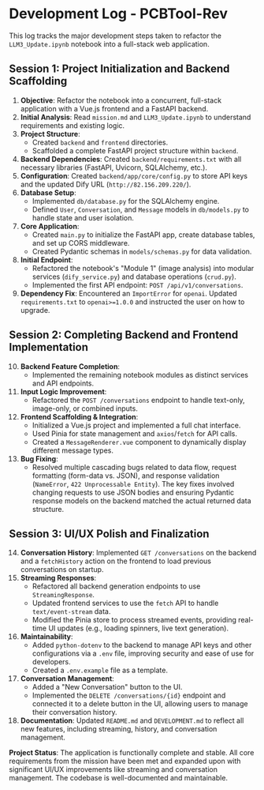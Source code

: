 # Development Log - PCBTool-Rev

This log tracks the major development steps taken to refactor the `LLM3_Update.ipynb` notebook into a full-stack web application.

## Session 1: Project Initialization and Backend Scaffolding

1.  **Objective**: Refactor the notebook into a concurrent, full-stack application with a Vue.js frontend and a FastAPI backend.
2.  **Initial Analysis**: Read `mission.md` and `LLM3_Update.ipynb` to understand requirements and existing logic.
3.  **Project Structure**:
    - Created `backend` and `frontend` directories.
    - Scaffolded a complete FastAPI project structure within `backend`.
4.  **Backend Dependencies**: Created `backend/requirements.txt` with all necessary libraries (FastAPI, Uvicorn, SQLAlchemy, etc.).
5.  **Configuration**: Created `backend/app/core/config.py` to store API keys and the updated Dify URL (`http://82.156.209.220/`).
6.  **Database Setup**:
    - Implemented `db/database.py` for the SQLAlchemy engine.
    - Defined `User`, `Conversation`, and `Message` models in `db/models.py` to handle state and user isolation.
7.  **Core Application**:
    - Created `main.py` to initialize the FastAPI app, create database tables, and set up CORS middleware.
    - Created Pydantic schemas in `models/schemas.py` for data validation.
8.  **Initial Endpoint**:
    - Refactored the notebook's "Module 1" (image analysis) into modular services (`dify_service.py`) and database operations (`crud.py`).
    - Implemented the first API endpoint: `POST /api/v1/conversations`.
9.  **Dependency Fix**: Encountered an `ImportError` for `openai`. Updated `requirements.txt` to `openai>=1.0.0` and instructed the user on how to upgrade.

## Session 2: Completing Backend and Frontend Implementation

10. **Backend Feature Completion**:
    - Implemented the remaining notebook modules as distinct services and API endpoints.
11. **Input Logic Improvement**:
    - Refactored the `POST /conversations` endpoint to handle text-only, image-only, or combined inputs.
12. **Frontend Scaffolding & Integration**:
    - Initialized a Vue.js project and implemented a full chat interface.
    - Used Pinia for state management and `axios`/`fetch` for API calls.
    - Created a `MessageRenderer.vue` component to dynamically display different message types.
13. **Bug Fixing**:
    - Resolved multiple cascading bugs related to data flow, request formatting (form-data vs. JSON), and response validation (`NameError`, `422 Unprocessable Entity`). The key fixes involved changing requests to use JSON bodies and ensuring Pydantic response models on the backend matched the actual returned data structure.

## Session 3: UI/UX Polish and Finalization

14. **Conversation History**: Implemented `GET /conversations` on the backend and a `fetchHistory` action on the frontend to load previous conversations on startup.
15. **Streaming Responses**:
    - Refactored all backend generation endpoints to use `StreamingResponse`.
    - Updated frontend services to use the `fetch` API to handle `text/event-stream` data.
    - Modified the Pinia store to process streamed events, providing real-time UI updates (e.g., loading spinners, live text generation).
16. **Maintainability**:
    - Added `python-dotenv` to the backend to manage API keys and other configurations via a `.env` file, improving security and ease of use for developers.
    - Created a `.env.example` file as a template.
17. **Conversation Management**:
    - Added a "New Conversation" button to the UI.
    - Implemented the `DELETE /conversations/{id}` endpoint and connected it to a delete button in the UI, allowing users to manage their conversation history.
18. **Documentation**: Updated `README.md` and `DEVELOPMENT.md` to reflect all new features, including streaming, history, and conversation management.

**Project Status**: The application is functionally complete and stable. All core requirements from the mission have been met and expanded upon with significant UI/UX improvements like streaming and conversation management. The codebase is well-documented and maintainable.